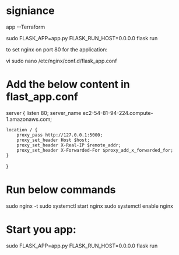 # signiance
app
--Terraform

sudo FLASK_APP=app.py FLASK_RUN_HOST=0.0.0.0 flask run


to set nginx on port 80 for the application:

vi sudo nano /etc/nginx/conf.d/flask_app.conf
# Add the below content in flast_app.conf
server {
    listen 80;
    server_name ec2-54-81-94-224.compute-1.amazonaws.com;

    location / {
        proxy_pass http://127.0.0.1:5000;
        proxy_set_header Host $host;
        proxy_set_header X-Real-IP $remote_addr;
        proxy_set_header X-Forwarded-For $proxy_add_x_forwarded_for;
    }
}

# Run below commands

sudo nginx -t
sudo systemctl start nginx
sudo systemctl enable nginx

# Start you app:

sudo FLASK_APP=app.py FLASK_RUN_HOST=0.0.0.0 flask run
